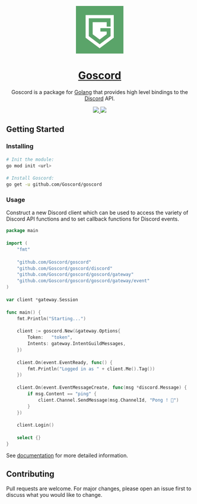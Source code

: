 <p align="center">
  <a href="https://goscord.dev">
    <img src="./resource/logo.png" height="128">
    <h1 align="center">Goscord</h1>
  </a>
</p>

<p align="center">Goscord is a package for <a href="https://golang.org">Golang</a> that provides high level bindings to the <a href="https://discord.com">Discord</a> API.</p>

<p align="center">
  <a href="https://discord.gg/6Np8sbyHXt">
    <img src="https://badgen.net/badge/icon/Discord?icon=discord&label">
  </a>
  <a href="https://goscord.dev">
    <img src="https://badgen.net/badge/icon/Website?icon=chrome&label">
  </a>
</p>

## Getting Started
### Installing
```sh
# Init the module:
go mod init <url> 

# Install Goscord:
go get -u github.com/Goscord/goscord
```

### Usage
Construct a new Discord client which can be used to access the variety of 
Discord API functions and to set callback functions for Discord events.

```go
package main

import (
	"fmt"

	"github.com/Goscord/goscord"
	"github.com/Goscord/goscord/discord"
	"github.com/Goscord/goscord/goscord/gateway"
	"github.com/Goscord/goscord/goscord/gateway/event"
)

var client *gateway.Session

func main() {
	fmt.Println("Starting...")

	client := goscord.New(&gateway.Options{
		Token:   "token",
		Intents: gateway.IntentGuildMessages,
	})

	client.On(event.EventReady, func() {
		fmt.Println("Logged in as " + client.Me().Tag())
	})

	client.On(event.EventMessageCreate, func(msg *discord.Message) {
		if msg.Content == "ping" {
			client.Channel.SendMessage(msg.ChannelId, "Pong ! 🏓")
		}
	})

	client.Login()

	select {}
}
```

See [documentation](https://goscord.dev/documentation) for more detailed information.

## Contributing
Pull requests are welcome. For major changes, please open an issue first to discuss what you would like to change. 

